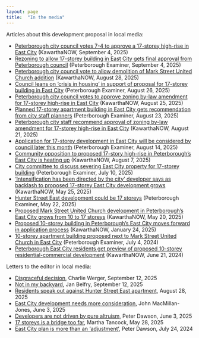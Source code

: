 ```yaml
---
layout: page
title:  "In the media"
---
```


Articles about this development proposal in local media: 

- [Peterborough city council votes 7-4 to approve a 17-storey high-rise in East City](https://kawarthanow.com/2025/09/04/peterborough-city-council-votes-7-4-to-approve-a-17-storey-high-rise-in-east-city/) (KawarthaNOW, September 4, 2025)
- [Rezoning to allow 17-storey building in East City gets final approval from Peterborough council](https://www.thepeterboroughexaminer.com/news/council/rezoning-to-allow-17-storey-building-in-east-city-gets-final-approval-from-peterborough-council/article_2febc9d4-4784-579e-b819-2237cb30680e.html) (Peterborough Examiner, September 4, 2025)
- [Peterborough city council vote to allow demolition of Mark Street United Church addition](https://kawarthanow.com/2025/08/28/peterborough-city-council-to-consider-notice-of-demolition-of-mark-street-united-church-addition/) (KawarthaNOW, August 28, 2025)
- [Council leans on ‘crisis in housing’ in support of proposal for 17-storey building in East City](https://www.thepeterboroughexaminer.com/news/council-leans-on-crisis-in-housing-in-support-of-proposal-for-17-storey-building-in/article_bd1137e5-9303-5e7b-8cb0-8a9a53d8e0f7.html) (Peterborough Examiner, August 26, 2025)
- [Peterborough city council votes to approve zoning by-law amendment for 17-storey high-rise in East City](https://kawarthanow.com/2025/08/25/peterborough-city-council-votes-to-approve-zoning-by-law-amendment-for-17-storey-high-rise-in-east-city/) (KawarthaNOW, August 25, 2025)
- [Planned 17-storey apartment building in East City gets recommendation from city staff planners](https://www.thepeterboroughexaminer.com/news/council/planned-17-storey-apartment-building-in-east-city-gets-recommendation-from-city-staff-planners/article_bfc0a307-7de2-5987-bb05-73e79b96adc1.html) (Peterborough Examiner, August 23, 2025)
- [Peterborough city staff recommend approval of zoning by-law amendment for 17-storey high-rise in East City](https://kawarthanow.com/2025/08/21/peterborough-city-staff-recommend-approval-of-zoning-by-law-amendment-for-17-storey-high-rise-in-east-city/) (KawarthaNOW, August 21, 2025)
- [Application for 17-storey development in East City will be considered by council later this month](https://www.thepeterboroughexaminer.com/news/application-for-17-storey-development-in-east-city-will-be-considered-by-council-later-this/article_a2170d5e-03ab-5b12-af56-09b635e1bdf7.html) (Peterborough Examiner, August 14, 2025)
- [Community opposition to proposed 17-story high-rise in Peterborough’s East City is heating up](https://kawarthanow.com/2025/08/07/community-opposition-to-proposed-17-story-high-rise-in-peterboroughs-east-city-is-heating-up/) (KawarthaNOW, August 7, 2025)
- [City committee to discuss severing East City property for 17-storey building](https://www.thepeterboroughexaminer.com/news/city-committee-to-discuss-severing-east-city-property-for-17-storey-building/article_67f54229-0f50-562b-b302-e8e9dcd8a0c6.html) (Peterborough Examiner, July 10, 2025)
- [‘Intensification has been directed by the city’ developer says as backlash to proposed 17-storey East City development grows](https://kawarthanow.com/2025/05/29/intensification-has-been-directed-by-the-city-developer-says-as-backlash-to-proposed-17-storey-east-city-development-grows/) (KawarthaNOW, May 25, 2025)
- [Hunter Street East development could be 17 storeys](https://www.thepeterboroughexaminer.com/news/responding-to-the-needs-of-the-market-proposed-17-storey-development-on-hunter-street-east/article_36d12f00-f153-561c-b77b-6132cc40c3dc.html) (Peterborough Examiner, May 22, 2025)
- [Proposed Mark Street United Church development in Peterborough’s East City grows from 10 to 17 storeys](https://kawarthanow.com/2025/05/20/proposed-mark-street-united-church-development-in-peterboroughs-east-city-grows-from-10-to-17-storeys/) (KawarthaNOW, May 20, 2025)
- [Proposed 10-storey building in Peterborough’s East City moves forward in application process](https://kawarthanow.com/2025/01/24/proposed-10-storey-building-in-peterboroughs-east-city-moves-forward-in-application-process/) (KawarthaNOW, January 24, 2025)
- [10-storey apartment building proposed next to Mark Street United Church in East City](https://www.thepeterboroughexaminer.com/news/council/10-storey-apartment-building-proposed-next-to-mark-street-united-church-in-east-city/article_1dfab713-4eb4-505e-85df-e27d35be069a.html) (Peterborough Examiner, July 4, 2024)
- [Peterborough East City residents get preview of proposed 10-storey residential-commercial development](https://kawarthanow.com/2024/06/21/peterborough-east-city-residents-get-preview-of-proposed-10-storey-residential-commercial-development/) (KawarthaNOW, June 21, 2024)

Letters to the editor in local media: 

- [Disgraceful decision](https://www.thepeterboroughexaminer.com/opinion/letters-to-the-editor/examiner-letters-to-the-editor-sept-12/article_da3250b9-4fde-528a-b564-ed4166d833ce.html), Charlie Werger, September 12, 2025
- [Not in my backyard](https://www.thepeterboroughexaminer.com/opinion/letters-to-the-editor/examiner-letters-to-the-editor-sept-12/article_da3250b9-4fde-528a-b564-ed4166d833ce.html), Jan Belfry, September 12, 2025
- [Residents speak out against Hunter Street East apartment](https://www.thepeterboroughexaminer.com/opinion/letters-to-the-editor/examiner-letters-to-the-editor-aug-28/article_2a83297d-6859-55a4-96dd-77cc9a856546.html), August 28, 2025 
- [East City development needs more consideration](https://www.thepeterboroughexaminer.com/opinion/letters-to-the-editor/examiner-letters-to-the-editor-june-3/article_e5452cca-a3f4-531d-a1b3-021d02887af8.html), John MacMillan-Jones, June 3, 2025
- [Developers are not driven by pure altruism](https://www.thepeterboroughexaminer.com/opinion/letters-to-the-editor/examiner-letters-to-the-editor-june-3/article_e5452cca-a3f4-531d-a1b3-021d02887af8.html), Peter Dawson, June 3, 2025
- [17 storeys is a bridge too far](https://www.thepeterboroughexaminer.com/opinion/letters-to-the-editor/examiner-letters-to-the-editor-may-28/article_e5cfa463-0217-5d5d-bfaf-38acc3f8c318.html), Martha Tancock, May 28, 2025
- [East City plan is more than an ‘adjustment’](https://www.thepeterboroughexaminer.com/opinion/letters-to-the-editor/examiner-letters-to-the-editor-july-10/article_11da8a41-96f4-5e6b-8e55-c8f9c8d5f1a3.html), Peter Dawson, July 24, 2024
